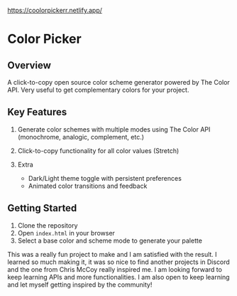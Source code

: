 https://coolorpickerr.netlify.app/

# Color Picker

## Overview
A click-to-copy open source color scheme generator powered by The Color API. Very useful to get complementary colors for your project. 
## Key Features
1. Generate color schemes with multiple modes using The Color API (monochrome, analogic, complement, etc.)

2.  Click-to-copy functionality for all color values (Stretch)

3. Extra
    - Dark/Light theme toggle with persistent preferences 
    - Animated color transitions and feedback

## Getting Started
1. Clone the repository
2. Open `index.html` in your browser
3. Select a base color and scheme mode to generate your palette



This was a really fun project to make and I am satisfied with the result. I learned so much making it, it was so nice to find another projects in Discord and the one from Chris McCoy really inspired me.
I am looking forward to keep learning APIs and more functionalities. I am also open to keep learning and let myself getting inspired by the community! 

